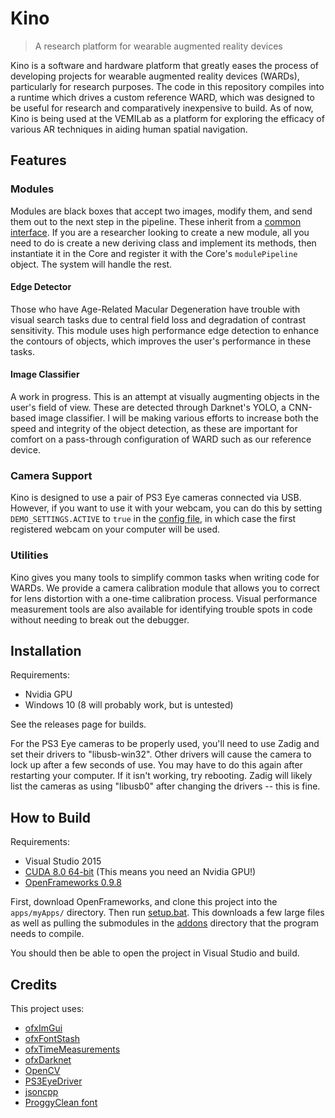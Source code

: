 # Kino
> A research platform for wearable augmented reality devices

Kino is a software and hardware platform that greatly eases the process of developing
projects for wearable augmented reality devices (WARDs), particularly for research purposes.
The code in this repository compiles into a runtime which drives a custom reference WARD, which was
designed to be useful for research and comparatively inexpensive to build. As of now, Kino is 
being used at the VEMILab as a platform for exploring the efficacy of various AR techniques 
in aiding human spatial navigation.


## Features
### Modules
Modules are black boxes that accept two images, modify them, and send them out to the next step in the pipeline. 
These inherit from a [common interface](src/modules/ModuleCommon.hpp). If you are a researcher looking to
create a new module, all you need to do is create a new deriving class and implement its methods, then
instantiate it in the Core and register it with the Core's `modulePipeline` object. The system will handle the rest.

#### Edge Detector
Those who have Age-Related Macular Degeneration have trouble with visual search tasks due to
central field loss and degradation of contrast sensitivity. This module uses high performance 
edge detection to enhance the contours of objects, which improves the user's performance in these tasks.

#### Image Classifier
A work in progress. This is an attempt at visually augmenting objects in the user's field of view. 
These are detected through Darknet's YOLO, a CNN-based image classifier. I will be making various 
efforts to increase both the speed and integrity of the object detection, as these are important for comfort
on a pass-through configuration of WARD such as our reference device.

### Camera Support
Kino is designed to use a pair of PS3 Eye cameras connected via USB. However, if you want to use it with 
your webcam, you can do this by setting `DEMO_SETTINGS.ACTIVE` to `true` in the 
[config file](/bin/data/config/config.json), in which case the first registered webcam on your 
computer will be used.

### Utilities
Kino gives you many tools to simplify common tasks when writing code for WARDs. We provide a camera calibration module
that allows you to correct for lens distortion with a one-time calibration process. Visual performance measurement tools 
are also available for identifying trouble spots in code without needing to break out the debugger.


## Installation
Requirements:
- Nvidia GPU
- Windows 10 (8 will probably work, but is untested)

See the releases page for builds.

For the PS3 Eye cameras to be properly used, you'll need to use Zadig and set their drivers 
to "libusb-win32". Other drivers will cause the camera to lock up after a few seconds of use. 
You may have to do this again after restarting your computer. If it isn't working, try rebooting. 
Zadig will likely list the cameras as using "libusb0" after changing the drivers -- this is fine.

## How to Build
Requirements:
- Visual Studio 2015
- [CUDA 8.0 64-bit](https://developer.nvidia.com/cuda-downloads) (This means you need an Nvidia GPU!)
- [OpenFrameworks 0.9.8](http://openframeworks.cc/versions/v0.9.8/of_v0.9.8_vs_release.zip)

First, download OpenFrameworks, and clone this project into the `apps/myApps/` directory.
Then run [setup.bat](/setup.bat). This downloads a few large files as well as pulling the
submodules in the [addons](/addons) directory that the program needs to compile.

You should then be able to open the project in Visual Studio and build.


## Credits
This project uses:
- [ofxImGui](https://github.com/jvcleave/ofxImGui)
- [ofxFontStash](https://github.com/armadillu/ofxFontStash)
- [ofxTimeMeasurements](https://github.com/armadillu/ofxTimeMeasurements)
- [ofxDarknet](https://github.com/mrzl/ofxDarknet)
- [OpenCV](http://opencv.org/)
- [PS3EyeDriver](https://github.com/inspirit/PS3EYEDriver)
- [jsoncpp](https://github.com/open-source-parsers/jsoncpp)
- [ProggyClean font](http://www.proggyfonts.net/)